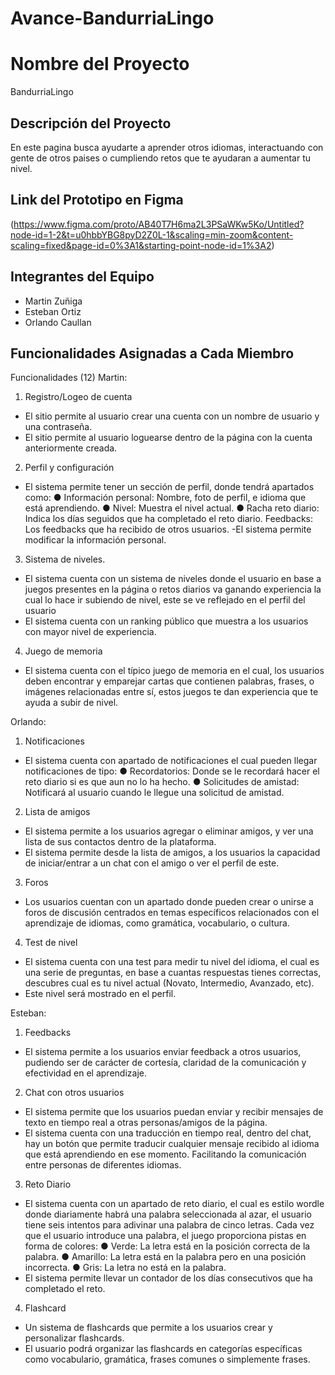 # Avance-BandurriaLingo
# Nombre del Proyecto
BandurriaLingo

## Descripción del Proyecto
En este pagina busca ayudarte a aprender otros idiomas, interactuando con gente de otros paises o cumpliendo retos que te ayudaran a aumentar tu nivel.

## Link del Prototipo en Figma
(https://www.figma.com/proto/AB40T7H6ma2L3PSaWKw5Ko/Untitled?node-id=1-2&t=u0hbbYBG8pyD2Z0L-1&scaling=min-zoom&content-scaling=fixed&page-id=0%3A1&starting-point-node-id=1%3A2)

## Integrantes del Equipo
- Martin Zuñiga
- Esteban Ortiz
- Orlando Caullan

## Funcionalidades Asignadas a Cada Miembro
Funcionalidades (12)
Martin:
1. Registro/Logeo de cuenta
- El sitio permite al usuario crear una cuenta con un nombre de usuario y una contraseña.
- El sitio permite al usuario loguearse dentro de la página con la cuenta anteriormente
creada.
2. Perfil y configuración
- El sistema permite tener un sección de perfil, donde tendrá apartados como:
● Información personal: Nombre, foto de perfil, e idioma que está aprendiendo.
● Nivel: Muestra el nivel actual.
● Racha reto diario: Indica los días seguidos que ha completado el reto diario.
Feedbacks: Los feedbacks que ha recibido de otros usuarios.
-El sistema permite modificar la información personal.
3. Sistema de niveles.
- El sistema cuenta con un sistema de niveles donde el usuario en base a juegos presentes
en la página o retos diarios va ganando experiencia la cual lo hace ir subiendo de nivel, este
se ve reflejado en el perfil del usuario
- El sistema cuenta con un ranking público que muestra a los usuarios con mayor nivel de
experiencia.
4. Juego de memoria
- El sistema cuenta con el típico juego de memoria en el cual, los usuarios deben encontrar
y emparejar cartas que contienen palabras, frases, o imágenes relacionadas entre sí, estos
juegos te dan experiencia que te ayuda a subir de nivel.

Orlando:
1. Notificaciones
- El sistema cuenta con apartado de notificaciones el cual pueden llegar notificaciones de
tipo:
● Recordatorios: Donde se le recordará hacer el reto diario si es que aun no lo ha
hecho.
● Solicitudes de amistad: Notificará al usuario cuando le llegue una solicitud de
amistad.
2. Lista de amigos
- El sistema permite a los usuarios agregar o eliminar amigos, y ver una lista de sus
contactos dentro de la plataforma.
- El sistema permite desde la lista de amigos, a los usuarios la capacidad de iniciar/entrar a
un chat con el amigo o ver el perfil de este.
3. Foros
- Los usuarios cuentan con un apartado donde pueden crear o unirse a foros de discusión
centrados en temas específicos relacionados con el aprendizaje de idiomas, como
gramática, vocabulario, o cultura.
4. Test de nivel
- El sistema cuenta con una test para medir tu nivel del idioma, el cual es una serie de
preguntas, en base a cuantas respuestas tienes correctas, descubres cual es tu nivel actual
(Novato, Intermedio, Avanzado, etc).
- Este nivel será mostrado en el perfil.

Esteban:
1. Feedbacks
- El sistema permite a los usuarios enviar feedback a otros usuarios, pudiendo ser de
carácter de cortesía, claridad de la comunicación y efectividad en el aprendizaje.
2. Chat con otros usuarios
- El sistema permite que los usuarios puedan enviar y recibir mensajes de texto en tiempo
real a otras personas/amigos de la página.
- El sistema cuenta con una traducción en tiempo real, dentro del chat, hay un botón que
permite traducir cualquier mensaje recibido al idioma que está aprendiendo en ese
momento. Facilitando la comunicación entre personas de diferentes idiomas.
3. Reto Diario
- El sistema cuenta con un apartado de reto diario, el cual es estilo wordle donde
diariamente habrá una palabra seleccionada al azar, el usuario tiene seis intentos para
adivinar una palabra de cinco letras. Cada vez que el usuario introduce una palabra, el
juego proporciona pistas en forma de colores:
● Verde: La letra está en la posición correcta de la palabra.
● Amarillo: La letra está en la palabra pero en una posición incorrecta.
● Gris: La letra no está en la palabra.
- El sistema permite llevar un contador de los días consecutivos que ha completado el reto.
4. Flashcard
- Un sistema de flashcards que permite a los usuarios crear y personalizar flashcards.
- El usuario podrá organizar las flashcards en categorías específicas como vocabulario,
gramática, frases comunes o simplemente frases.
